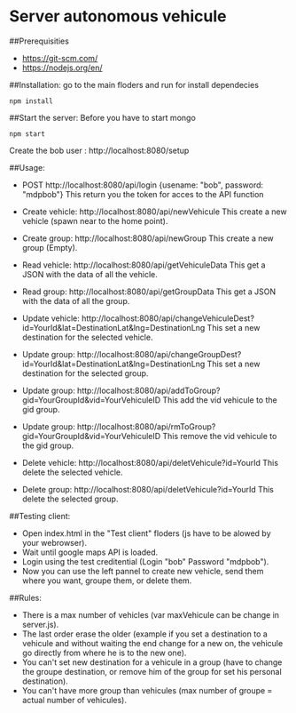 # Server autonomous vehicule
##Prerequisities

- https://git-scm.com/
- https://nodejs.org/en/

##Installation:
go to the main floders and run for install dependecies
```
npm install
```

##Start the server: 
Before you have to start mongo
```
npm start
```
Create the bob user : http://localhost:8080/setup

##Usage: 

- POST http://localhost:8080/api/login {usename: "bob", password: "mdpbob"} This return you the token for acces to the API function


- Create vehicle: http://localhost:8080/api/newVehicule This create a new vehicle (spawn near to the home point).
- Create group: http://localhost:8080/api/newGroup This create a new group (Empty).
- Read vehicle: http://localhost:8080/api/getVehiculeData This get a JSON with the data of all the vehicle.
- Read group: http://localhost:8080/api/getGroupData This get a JSON with the data of all the group.
- Update vehicle: http://localhost:8080/api/changeVehiculeDest?id=YourId&lat=DestinationLat&lng=DestinationLng This set a new destination for the selected vehicle.
- Update group: http://localhost:8080/api/changeGroupDest?id=YourId&lat=DestinationLat&lng=DestinationLng This set a new destination for the selected group.
- Update group: http://localhost:8080/api/addToGroup?gid=YourGroupId&vid=YourVehiculeID This add the vid vehicule to the gid group.
- Update group: http://localhost:8080/api/rmToGroup?gid=YourGroupId&vid=YourVehiculeID This remove the vid vehicule to the gid group.
- Delete vehicle: http://localhost:8080/api/deletVehicule?id=YourId This delete the selected vehicle. 
- Delete group: http://localhost:8080/api/deletVehicule?id=YourId This delete the selected group. 

##Testing client:

- Open index.html in the "Test client" floders (js have to be alowed by your webrowser).
- Wait until google maps API is loaded.
- Login using the test creditential (Login "bob" Password "mdpbob").
- Now you can use the left pannel to create new vehicle, send them where you want, groupe them, or delete them.

##Rules:

- There is a max number of vehicles (var maxVehicule can be change in server.js).
- The last order erase the older (example if you set a destination to a vehicule and without waiting the end change for a new on, the vehicule go directly from where he is to the new one). 
- You can't set new destination for a vehicule in a group (have to change the groupe destination, or remove him of the group for set his personal destination).
- You can't have more group than vehicules (max number of groupe = actual number of vehicules).

